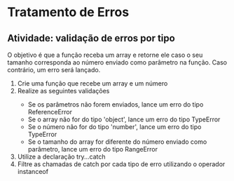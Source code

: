 # Tratamento de Erros #

## Atividade: validação de erros por tipo ##

O objetivo é que a função receba um array e retorne ele caso o seu tamanho corresponda ao número enviado como parâmetro na função. Caso contrário, um erro será lançado.
<ol>
<li>Crie uma função que recebe um array e um número</li>
<li> Realize as seguintes validações</li>
    <ul>
    <li>Se os parâmetros não forem enviados, lance um erro do tipo ReferenceError</li>
    <li>Se o array não for do tipo 'object', lance um erro do tipo TypeError</li>
    <li> Se o número não for do tipo 'number', lance um erro do tipo TypeError</li>
    <li>Se o tamanho do array for diferente do número enviado como parâmetro, lance um erro do tipo RangeError </li>
    </ul>
<li> Utilize a declaração try...catch</li>
<li> Filtre as chamadas de catch por cada tipo de erro utilizando o operador instanceof</li>
</ol>
